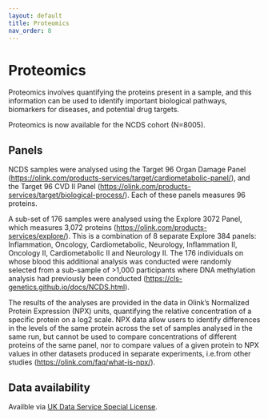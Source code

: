 ```yaml
---
layout: default
title: Proteomics 
nav_order: 8
---
```


# **Proteomics** 
Proteomics involves quantifying the proteins present in a sample, and this information can be used to identify important biological pathways, biomarkers for diseases, and potential drug targets.

Proteomics is now available for the NCDS cohort (N=8005). 

## Panels 

NCDS samples were analysed using the Target 96 Organ Damage Panel (https://olink.com/products-services/target/cardiometabolic-panel/), and the Target 96 CVD II Panel (https://olink.com/products-services/target/biological-process/). Each of these panels measures 96 proteins.

A sub-set of 176 samples were analysed using the Explore 3072 Panel, which measures 3,072 proteins (https://olink.com/products-services/explore/). This is a combination of 8 separate Explore 384 panels: Inflammation, Oncology, Cardiometabolic, Neurology, Inflammation II, Oncology II, Cardiometabolic II and Neurology II. The 176 individuals on whose blood this additional analysis was conducted were randomly selected from a sub-sample of >1,000 participants where DNA methylation analysis had previously been conducted (https://cls-genetics.github.io/docs/NCDS.html).

The results of the analyses are provided in the data in Olink’s Normalized Protein Expression (NPX) units, quantifying the relative concentration of a specific protein on a log2 scale. NPX data allow users to identify differences in the levels of the same protein across the set of samples analysed in the same run, but cannot be used to compare concentrations of different proteins of the same panel, nor to compare values of a given protein to NPX values in other datasets produced in separate experiments, i.e.from other studies (https://olink.com/faq/what-is-npx/).

## Data availability

Availble via [UK Data Service Special License](https://beta.ukdataservice.ac.uk/datacatalogue/studies/study?id=9254&utm_campaign=data_update2_202407&utm_medium=email&utm_source=newsletter&dm_t=0,0,0,0,0#!/details).



